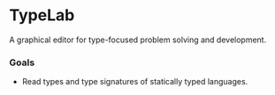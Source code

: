 # TypeLab

A graphical editor for type-focused problem solving and development.

### Goals
- Read types and type signatures of statically typed languages.
